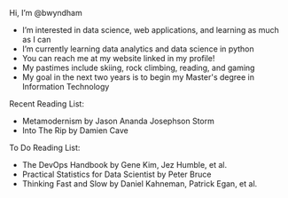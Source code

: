 Hi, I’m @bwyndham
- I’m interested in data science, web applications, and learning as much as I can
- I’m currently learning data analytics and data science in python
- You can reach me at my website linked in my profile! 
- My pastimes include skiing, rock climbing, reading, and gaming
- My goal in the next two years is to begin my Master's degree in Information Technology

Recent Reading List:
- Metamodernism by Jason Ananda Josephson Storm
- Into The Rip by Damien Cave

To Do Reading List:
- The DevOps Handbook by Gene Kim, Jez Humble, et al.
- Practical Statistics for Data Scientist by Peter Bruce
- Thinking Fast and Slow by Daniel Kahneman, Patrick Egan, et al.

